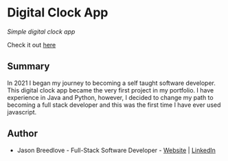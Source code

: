 # Digital Clock App

 <i>Simple digital clock app</i>

 Check it out <a href="https://jason-breedlove.github.io/digitalClock/">here</a>

 ## Summary
 In 2021 I began my journey to becoming a self taught software developer. This digital clock app became the very first project in my portfolio. I have experience in Java and Python, however, I decided to change my path to becoming a full stack developer and this was the first time I have ever used javascript. 

 ## Author
 * Jason Breedlove - Full-Stack Software Developer - [Website](https://jasonbreedlove.com) | [LinkedIn](https://www.linkedin.com/in/jason-breedlove-b216b6237?lipi=urn%3Ali%3Apage%3Ad_flagship3_profile_view_base_contact_details%3Be8IsoZ3CQGiLt9oZxQtXDw%3D%3D)
